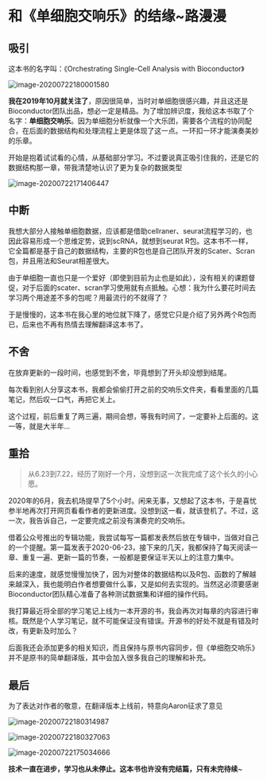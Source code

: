 # 和《单细胞交响乐》的结缘~路漫漫

## 吸引

这本书的名字叫：《Orchestrating Single-Cell Analysis with Bioconductor》

![image-20200722180001580](https://jieandze1314-1255603621.cos.ap-guangzhou.myqcloud.com/blog/2020-07-22-100001.png)

**我在2019年10月就关注了**，原因很简单，当时对单细胞很感兴趣，并且这还是Bioconductor团队出品，想必一定是精品。为了增加辨识度，我给这本书取了个名字：**单细胞交响乐**。因为单细胞分析就像一个大乐团，需要各个流程的协同配合，在后面的数据结构和处理流程上更是体现了这一点。一环扣一环才能演奏美妙的乐章。

开始是抱着试试看的心情，从基础部分学习。不过要说真正吸引住我的，还是它的数据结构那一章，带我清楚地认识了更为复杂的数据类型

![image-20200722171406447](https://jieandze1314-1255603621.cos.ap-guangzhou.myqcloud.com/blog/2020-07-22-091407.png)

## 中断

我想大部分人接触单细胞数据，应该都是借助cellraner、seurat流程学习的，也因此容易形成一个思维定势，说到scRNA，就想到seurat R包。这本书不一样，它全篇都是基于自己的数据结构，主要的R包也是自己团队开发的Scater、Scran包，并且用法和Seurat相差很大。

由于单细胞一直也只是一个爱好（即使到目前为止也是如此），没有相关的课题督促，对于后面的scater、scran学习使用就有点抵触。心想：我为什么要花时间去学习两个用途差不多的包呢？用最流行的不就得了？

于是慢慢的，这本书在我心里的地位就下降了，感觉它只是介绍了另外两个R包而已，后来也不再有热情去理解翻译这本书了。

## 不舍

在放弃更新的一段时间，也感觉到不舍，毕竟想到了开头却没想到结尾。

每次看到别人分享这本书，我都会偷偷打开之前的交响乐文件夹，看看里面的几篇笔记，然后叹一口气，再把它关上。

这个过程，前后重复了两三遍，期间会想，等我有时间了，一定要补上后面的。这一等，就是大半年...

## 重拾

> 从6.23到7.22，经历了刚好一个月，没想到这一次我完成了这个长久的小心愿。

2020年的6月，我去机场提早了5个小时。闲来无事，又想起了这本书，于是喜忧参半地再次打开网页看看作者的更新进度。没想到这一看，就该登机了。不过，这一次，我告诉自己，一定要完成之前没有演奏完的交响乐。

借着公众号推出的专辑功能，我尝试每写一篇都发表然后放在专辑中，当做对自己的一个提醒。第一篇发表于2020-06-23，接下来的几天，我都保持了每天阅读一章、重复一遍、更新一篇的节奏，一般都是要保证半天以上的注意力集中。

后来的速度，就感觉慢慢加快了，因为对整体的数据结构以及R包、函数的了解越来越深入，我也能明白作者想要做什么事，又是如何去实现的。当然这必须要感谢Bioconductor团队精心准备了各种测试数据集和详细的操作代码。

我打算最近将全部的学习笔记上线为一本开源的书，我会再次对每章的内容进行审核。既然是个人学习笔记，就不可能保证没有错误。开源书的好处不就是有错及时改，有更新及时加么？

后面我还会添加更多的相关知识，而且保持与原书内容同步，但《单细胞交响乐》并不是原书的简单翻译版，其中会加入很多我自己的理解和补充。

## 最后

为了表达对作者的敬意，在翻译版本上线前，特意向Aaron征求了意见

![image-20200722180314987](https://jieandze1314-1255603621.cos.ap-guangzhou.myqcloud.com/blog/2020-07-22-100315.png)

![image-20200722180327063](https://jieandze1314-1255603621.cos.ap-guangzhou.myqcloud.com/blog/2020-07-22-100327.png)

![image-20200722175034666](https://jieandze1314-1255603621.cos.ap-guangzhou.myqcloud.com/blog/2020-07-22-095034.png)

**技术一直在进步，学习也从未停止。这本书也许没有完结篇，只有未完待续**~

